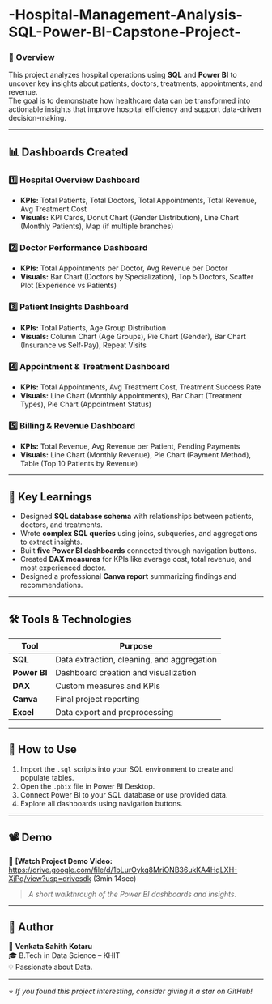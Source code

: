 # -Hospital-Management-Analysis-SQL-Power-BI-Capstone-Project-
 

### 📘 Overview  
This project analyzes hospital operations using **SQL** and **Power BI** to uncover key insights about patients, doctors, treatments, appointments, and revenue.  
The goal is to demonstrate how healthcare data can be transformed into actionable insights that improve hospital efficiency and support data-driven decision-making.  

  
---

## 📊 Dashboards Created  

### 1️⃣ Hospital Overview Dashboard  
- **KPIs:** Total Patients, Total Doctors, Total Appointments, Total Revenue, Avg Treatment Cost  
- **Visuals:** KPI Cards, Donut Chart (Gender Distribution), Line Chart (Monthly Patients), Map (if multiple branches)  

### 2️⃣ Doctor Performance Dashboard  
- **KPIs:** Total Appointments per Doctor, Avg Revenue per Doctor  
- **Visuals:** Bar Chart (Doctors by Specialization), Top 5 Doctors, Scatter Plot (Experience vs Patients)  

### 3️⃣ Patient Insights Dashboard  
- **KPIs:** Total Patients, Age Group Distribution  
- **Visuals:** Column Chart (Age Groups), Pie Chart (Gender), Bar Chart (Insurance vs Self-Pay), Repeat Visits  

### 4️⃣ Appointment & Treatment Dashboard  
- **KPIs:** Total Appointments, Avg Treatment Cost, Treatment Success Rate  
- **Visuals:** Line Chart (Monthly Appointments), Bar Chart (Treatment Types), Pie Chart (Appointment Status)  

### 5️⃣ Billing & Revenue Dashboard  
- **KPIs:** Total Revenue, Avg Revenue per Patient, Pending Payments  
- **Visuals:** Line Chart (Monthly Revenue), Pie Chart (Payment Method), Table (Top 10 Patients by Revenue)  

---

## 🧠 Key Learnings  
- Designed **SQL database schema** with relationships between patients, doctors, and treatments.  
- Wrote **complex SQL queries** using joins, subqueries, and aggregations to extract insights.  
- Built **five Power BI dashboards** connected through navigation buttons.  
- Created **DAX measures** for KPIs like average cost, total revenue, and most experienced doctor.  
- Designed a professional **Canva report** summarizing findings and recommendations.  

---

## 🛠️ Tools & Technologies  
| Tool | Purpose |
|------|----------|
| **SQL** | Data extraction, cleaning, and aggregation |
| **Power BI** | Dashboard creation and visualization |
| **DAX** | Custom measures and KPIs |
| **Canva** | Final project reporting |
| **Excel** | Data export and preprocessing |

---

## 🚀 How to Use  
1. Import the `.sql` scripts into your SQL environment to create and populate tables.  
2. Open the `.pbix` file in Power BI Desktop.  
3. Connect Power BI to your SQL database or use provided data.  
4. Explore all dashboards using navigation buttons.  

---

## 📽️ Demo  
🎥 **[Watch Project Demo Video:** https://drive.google.com/file/d/1bLurOykq8MriONB36ukKA4HqLXH-XjPq/view?usp=drivesdk (3min 14sec)  
> *A short walkthrough of the Power BI dashboards and insights.*

---

## 🧾 Author  
👤 **Venkata Sahith Kotaru**  
🎓 B.Tech in Data Science – KHIT  
💡 Passionate about Data. 


---

⭐ *If you found this project interesting, consider giving it a star on GitHub!*


